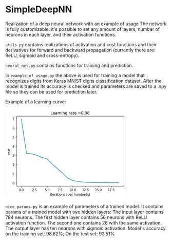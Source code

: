 # SimpleDeepNN
Realization of a deep neural network with an example of usage
The network is fully customizable: it's possible to set any amount of layers, number of neurons in each layer, and their activation functions.

`utils.py` contains realizations of activation and cost functions and their derivatives for forward and backward propagation (currently there are: ReLU, sigmoid and cross-entropy).

`neural_net.py` contains functions for training and prediction.

In `example_of_usage.py` the above is used for training a model that recognizes digits from Keras MNIST digits classification dataset. After the model is trained its accuracy is checked and parameters are saved to a .npy file so they can be used for prediction later.

Example of a learning curve:

![img](/learning_curve.png)

`nice_params.py` is an example of parameters of a trained model. It contains params of a trained model with two hidden layers:
The input layer contains 784 neurons.
The first hidden layer contains 56 neurons with ReLU activation function. The second one contains 28 with the same activation. The output layer has ten neurons with sigmoid activation.
Model's accuracy on the training set: 98.82%;
On the test set: 93.51%

